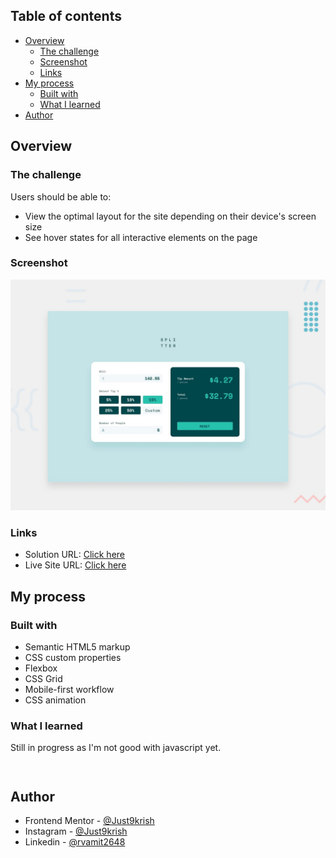 ## Table of contents

- [Overview](#overview)
  - [The challenge](#the-challenge)
  - [Screenshot](#screenshot)
  - [Links](#links)
- [My process](#my-process)
  - [Built with](#built-with)
  - [What I learned](#What-I-learned)
- [Author](#author)

## Overview

### The challenge

Users should be able to:

- View the optimal layout for the site depending on their device's screen size
- See hover states for all interactive elements on the page

### Screenshot

![](https://github.com/Just9krish/Tip-Calculator-App/blob/3c826d71549106cbf084718fd8cb07308221ee05/design/desktop-preview.jpg)

### Links

- Solution URL: [Click here]()
- Live Site URL: [Click here](https://tip-calculator-just9krish.netlify.app/)

## My process

### Built with

- Semantic HTML5 markup
- CSS custom properties
- Flexbox
- CSS Grid
- Mobile-first workflow
- CSS animation

### What I learned

Still in progress as I'm not good with javascript yet.

```html

```

```css

```


## Author

- Frontend Mentor - [@Just9krish](https://www.frontendmentor.io/profile/Just9krish)
- Instagram - [@Just9krish](https://www.instagram.com/just9krish/)
- Linkedin - [@rvamit2648](https://linkedin.com/in/amit-vishwakarma-bb54b222a)
